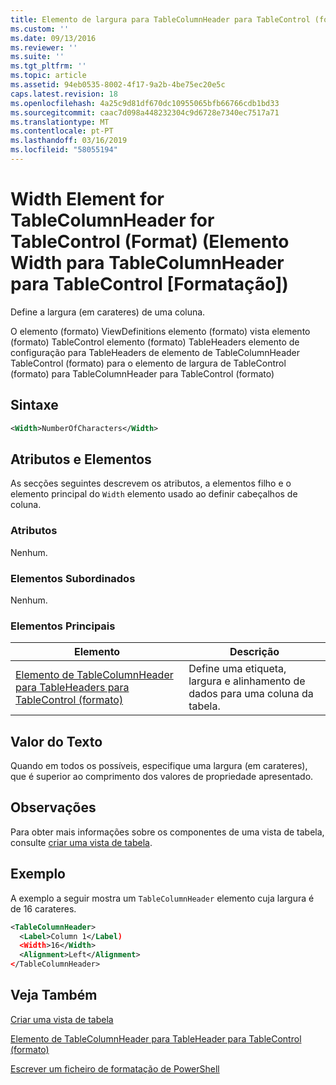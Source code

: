 ```yaml
---
title: Elemento de largura para TableColumnHeader para TableControl (formato) | Documentos da Microsoft
ms.custom: ''
ms.date: 09/13/2016
ms.reviewer: ''
ms.suite: ''
ms.tgt_pltfrm: ''
ms.topic: article
ms.assetid: 94eb0535-8002-4f17-9a2b-4be75ec20e5c
caps.latest.revision: 18
ms.openlocfilehash: 4a25c9d81df670dc10955065bfb66766cdb1bd33
ms.sourcegitcommit: caac7d098a448232304c9d6728e7340ec7517a71
ms.translationtype: MT
ms.contentlocale: pt-PT
ms.lasthandoff: 03/16/2019
ms.locfileid: "58055194"
---
```

# <a name="width-element-for-tablecolumnheader-for-tablecontrol-format"></a>Width Element for TableColumnHeader for TableControl (Format) (Elemento Width para TableColumnHeader para TableControl [Formatação])

Define a largura (em carateres) de uma coluna.

O elemento (formato) ViewDefinitions elemento (formato) vista elemento (formato) TableControl elemento (formato) TableHeaders elemento de configuração para TableHeaders de elemento de TableColumnHeader TableControl (formato) para o elemento de largura de TableControl (formato) para TableColumnHeader para TableControl (formato)

## <a name="syntax"></a>Sintaxe

```xml
<Width>NumberOfCharacters</Width>
```

## <a name="attributes-and-elements"></a>Atributos e Elementos

As secções seguintes descrevem os atributos, a elementos filho e o elemento principal do `Width` elemento usado ao definir cabeçalhos de coluna.

### <a name="attributes"></a>Atributos

Nenhum.

### <a name="child-elements"></a>Elementos Subordinados

Nenhum.

### <a name="parent-elements"></a>Elementos Principais

|Elemento|Descrição|
|-------------|-----------------|
|[Elemento de TableColumnHeader para TableHeaders para TableControl (formato)](./tablecolumnheader-element-format.md)|Define uma etiqueta, largura e alinhamento de dados para uma coluna da tabela.|

## <a name="text-value"></a>Valor do Texto

Quando em todos os possíveis, especifique uma largura (em carateres), que é superior ao comprimento dos valores de propriedade apresentado.

## <a name="remarks"></a>Observações

Para obter mais informações sobre os componentes de uma vista de tabela, consulte [criar uma vista de tabela](./creating-a-table-view.md).

## <a name="example"></a>Exemplo

A exemplo a seguir mostra um `TableColumnHeader` elemento cuja largura é de 16 carateres.

```xml
<TableColumnHeader>
  <Label>Column 1</Label)
  <Width>16</Width>
  <Alignment>Left</Alignment>
</TableColumnHeader>
```

## <a name="see-also"></a>Veja Também

[Criar uma vista de tabela](./creating-a-table-view.md)

[Elemento de TableColumnHeader para TableHeader para TableControl (formato)](./tablecolumnheader-element-format.md)

[Escrever um ficheiro de formatação de PowerShell](./writing-a-powershell-formatting-file.md)
